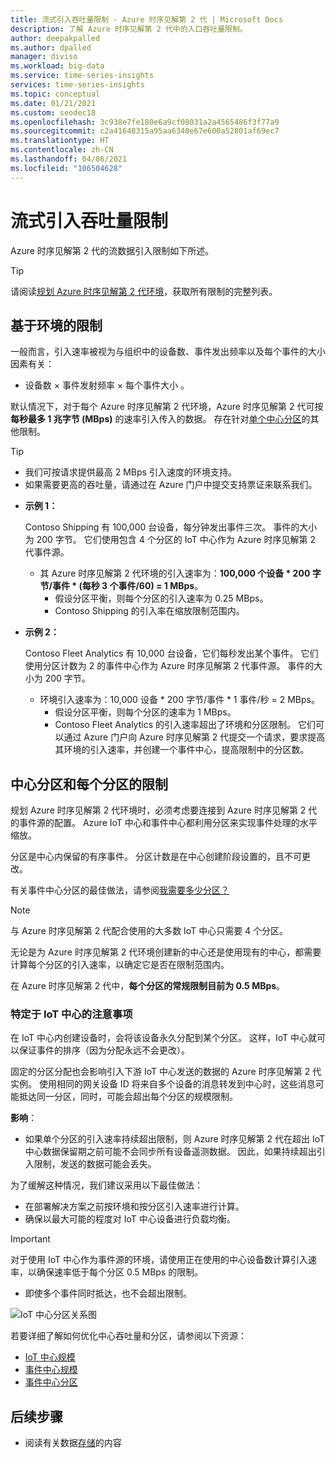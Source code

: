 ```yaml
---
title: 流式引入吞吐量限制 - Azure 时序见解第 2 代 | Microsoft Docs
description: 了解 Azure 时序见解第 2 代中的入口吞吐量限制。
author: deepakpalled
ms.author: dpalled
manager: diviso
ms.workload: big-data
ms.service: time-series-insights
services: time-series-insights
ms.topic: conceptual
ms.date: 01/21/2021
ms.custom: seodec18
ms.openlocfilehash: 3c938e7fe180e6a9cf08031a2a4565486f3f77a9
ms.sourcegitcommit: c2a41648315a95aa6340e67e600a52801af69ec7
ms.translationtype: HT
ms.contentlocale: zh-CN
ms.lasthandoff: 04/06/2021
ms.locfileid: "106504628"
---
```

# <a name="streaming-ingestion-throughput-limits"></a>流式引入吞吐量限制

Azure 时序见解第 2 代的流数据引入限制如下所述。

> [!TIP]
> 请阅读[规划 Azure 时序见解第 2 代环境](./how-to-plan-your-environment.md#review-azure-time-series-insights-gen2-limits)，获取所有限制的完整列表。

## <a name="per-environment-limitations"></a>基于环境的限制

一般而言，引入速率被视为与组织中的设备数、事件发出频率以及每个事件的大小因素有关：

* 设备数 × 事件发射频率 × 每个事件大小  。

默认情况下，对于每个 Azure 时序见解第 2 代环境，Azure 时序见解第 2 代可按 **每秒最多 1 兆字节 (MBps)** 的速率引入传入的数据。 存在针对[单个中心分区](./concepts-streaming-ingress-throughput-limits.md#hub-partitions-and-per-partition-limits)的其他限制。

> [!TIP]
>
> * 我们可按请求提供最高 2 MBps 引入速度的环境支持。
> * 如果需要更高的吞吐量，请通过在 Azure 门户中提交支持票证来联系我们。

* **示例 1：**

    Contoso Shipping 有 100,000 台设备，每分钟发出事件三次。 事件的大小为 200 字节。 它们使用包含 4 个分区的 IoT 中心作为 Azure 时序见解第 2 代事件源。

  * 其 Azure 时序见解第 2 代环境的引入速率为：**100,000 个设备 * 200 字节/事件 * (每秒 3 个事件/60) = 1 MBps**。
    * 假设分区平衡，则每个分区的引入速率为 0.25 MBps。
    * Contoso Shipping 的引入率在缩放限制范围内。

* **示例 2：**

    Contoso Fleet Analytics 有 10,000 台设备，它们每秒发出某个事件。 它们使用分区计数为 2 的事件中心作为 Azure 时序见解第 2 代事件源。 事件的大小为 200 字节。

  * 环境引入速率为：10,000 设备 * 200 字节/事件 * 1 事件/秒 = 2 MBps。
    * 假设分区平衡，则每个分区的速率为 1 MBps。
    * Contoso Fleet Analytics 的引入速率超出了环境和分区限制。 它们可以通过 Azure 门户向 Azure 时序见解第 2 代提交一个请求，要求提高其环境的引入速率，并创建一个事件中心，提高限制中的分区数。

## <a name="hub-partitions-and-per-partition-limits"></a>中心分区和每个分区的限制

规划 Azure 时序见解第 2 代环境时，必须考虑要连接到 Azure 时序见解第 2 代的事件源的配置。 Azure IoT 中心和事件中心都利用分区来实现事件处理的水平缩放。

分区是中心内保留的有序事件。 分区计数是在中心创建阶段设置的，且不可更改。

有关事件中心分区的最佳做法，请参阅[我需要多少分区？](../event-hubs/event-hubs-faq.md#how-many-partitions-do-i-need)

> [!NOTE]
> 与 Azure 时序见解第 2 代配合使用的大多数 IoT 中心只需要 4 个分区。

无论是为 Azure 时序见解第 2 代环境创建新的中心还是使用现有的中心，都需要计算每个分区的引入速率，以确定它是否在限制范围内。

在 Azure 时序见解第 2 代中，**每个分区的常规限制目前为 0.5 MBps**。

### <a name="iot-hub-specific-considerations"></a>特定于 IoT 中心的注意事项

在 IoT 中心内创建设备时，会将该设备永久分配到某个分区。 这样，IoT 中心就可以保证事件的排序（因为分配永远不会更改）。

固定的分区分配也会影响引入下游 IoT 中心发送的数据的 Azure 时序见解第 2 代实例。 使用相同的网关设备 ID 将来自多个设备的消息转发到中心时，这些消息可能抵达同一分区，同时，可能会超出每个分区的规模限制。

**影响**：

* 如果单个分区的引入速率持续超出限制，则 Azure 时序见解第 2 代在超出 IoT 中心数据保留期之前可能不会同步所有设备遥测数据。 因此，如果持续超出引入限制，发送的数据可能会丢失。

为了缓解这种情况，我们建议采用以下最佳做法：

* 在部署解决方案之前按环境和按分区引入速率进行计算。
* 确保以最大可能的程度对 IoT 中心设备进行负载均衡。

> [!IMPORTANT]
> 对于使用 IoT 中心作为事件源的环境，请使用正在使用的中心设备数计算引入速率，以确保速率低于每个分区 0.5 MBps 的限制。
>
> * 即使多个事件同时抵达，也不会超出限制。

  ![IoT 中心分区关系图](media/concepts-ingress-overview/iot-hub-partiton-diagram.png)

若要详细了解如何优化中心吞吐量和分区，请参阅以下资源：

* [IoT 中心规模](../iot-hub/iot-hub-scaling.md)
* [事件中心规模](../event-hubs/event-hubs-scalability.md#throughput-units)
* [事件中心分区](../event-hubs/event-hubs-features.md#partitions)

## <a name="next-steps"></a>后续步骤

* 阅读有关数据[存储](./concepts-storage.md)的内容
